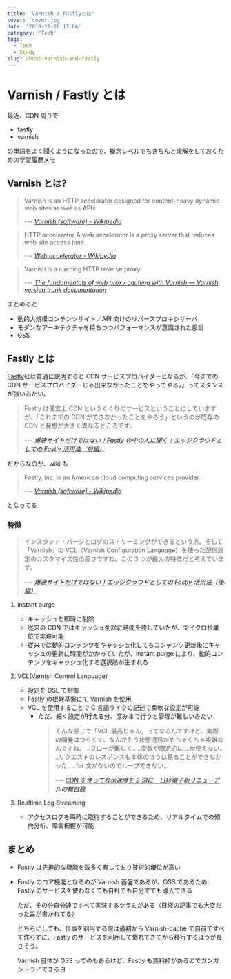 ```yaml
---
title: 'Varnish / Fastlyとは'
cover: 'cover.jpg'
date: '2018-11-20 17:06'
category: 'Tech'
tags:
  - Tech
  - Study
slug: about-varnish-and-fastly
---
```


# Varnish / Fastly とは

最近、CDN 周りで

- fastly
- varnish

の単語をよく聞くようになったので、概念レベルでもきちんと理解をしておくための学習履歴メモ

## Varnish とは?

> Varnish is an HTTP accelerator designed for content-heavy dynamic web sites as well as APIs
>
> --- <cite>[Varnish (software) - Wikipedia](<https://en.wikipedia.org/wiki/Varnish_(software)>)</cite>

> HTTP accelerator
> A web accelerator is a proxy server that reduces web site access time.
>
> --- <cite>[Web accelerator - Wikipedia](https://en.wikipedia.org/wiki/Web_accelerator)</cite>

> Varnish is a caching HTTP reverse proxy.
>
> --- <cite>[The fundamentals of web proxy caching with Varnish — Varnish version trunk documentation](https://varnish-cache.org/docs/trunk/tutorial/introduction.html)</cite>

まとめると

- 動的大規模コンテンツサイト／API 向けのリバースプロキシサーバ
- モダンなアーキテクチャを持ちつつパフォーマンスが意識された設計
- OSS

## Fastly とは

[Fastly](https://www.fastly.com/)社は普通に説明すると CDN サービスプロバイダーとなるが、「今までの CDN サービスプロバイダーじゃ出来なかったことをやってやる。」ってスタンスが強いみたい。

> Fastly は便宜上 CDN というくくりのサービスということにしていますが、「これまでの CDN ができなかったことをやろう」というのが既存の CDN と発想が大きく異なるところです。
>
> --- <cite>[爆速サイトだけではない！Fastly の中の人に聞く！エッジクラウドとしての Fastly 活用法（前編）](https://cloud.nifty.com/navi/tech/fastly_1.htm)</cite>

だからなのか、wiki も

> Fastly, Inc. is an American cloud computing services provider.
>
> --- <cite>[Varnish (software) - Wikipedia](<https://en.wikipedia.org/wiki/Varnish_(software)>)</cite>

となってる

### 特徴

> インスタント・パージとログのストリーミングができるという点、そして「Varnish」の VCL（Varnish Configuration Language）を使った配信設定のカスタマイズ性の高さですね。この 3 つが最大の特徴だと考えています。
>
> --- <cite>[爆速サイトだけではない！エッジクラウドとしての Fastly 活用法（後編）](https://cloud.nifty.com/navi/tech/fastly_2.htm)</cite>

1. instant purge

   - キャッシュを即時に削除
   - 従来の CDN ではキャッシュ削除に時間を要していたが、マイクロ秒単位で実現可能
   - 従来では動的コンテンツをキャッシュ化してもコンテンツ更新後にキャッシュの更新に時間がかかっていたが、instant purge により、動的コンテンツをキャッシュ化する選択肢が生まれる

2. VCL(Varnish Control Language)

   - 設定を DSL で制御
   - Fastly の根幹基盤にて Varnish を使用
   - VCL を使用することで C 言語ライクの記述で柔軟な設定が可能
     - ただ、細く設定が行える分、深みまで行うと管理が難しいみたい
       > そんな感じで「VCL 最高じゃん」ってなるんですけど、実際の開発はつらくて、なんかもう状態遷移がめちゃくちゃ複雑なんですね。
       > ..フローが難しく..
       > ..変数が限定的にしか使えない..
       > ..リクエストのレスポンスも本体のほうは見ることができなかった..
       > ..for 文がないのでループできない..
       >
       > --- <cite>[CDN を使って表示速度を 2 倍に　日経電子版リニューアルの舞台裏](https://logmi.jp/282375)</cite>

3. Realtime Log Streaming

   - アクセスログを瞬時に取得することができるため、リアルタイムでの傾向分析、障害把握が可能

## まとめ

- Fastly は先進的な機能を数多く有しており技術的優位が高い

- Fastly のコア機能となるのが Varnish 基盤であるが、OSS であるため Fastly のサービスを使わなくても自社でも自分ででも導入できる

  ただ、その分自分達ですべて実装するツラミがある（日経の記事でも大変だった旨が書かれてる）

  どちらにしても、仕事を利用する際は最初から Varnish-cache で自前ですべて作らずに、Fastly のサービスを利用して慣れてきてから移行するほうが良さそう。

  Varnish 自体が OSS ってのもあるけど、Fastly も無料枠があるのでガンガントライできるヨ
